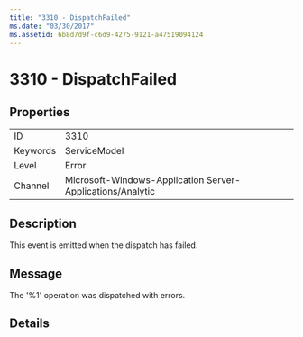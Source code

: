 ```yaml
---
title: "3310 - DispatchFailed"
ms.date: "03/30/2017"
ms.assetid: 6b8d7d9f-c6d9-4275-9121-a47519094124
---
```

# 3310 - DispatchFailed
## Properties  


|||  
|-|-|  
|ID|3310|  
|Keywords|ServiceModel|  
|Level|Error|  
|Channel|Microsoft-Windows-Application Server-Applications/Analytic|  

## Description  
 This event is emitted when the dispatch has failed.  

## Message  
 The '%1' operation was dispatched with errors.  

## Details
